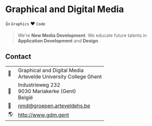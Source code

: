 Graphical and Digital Media 
===========================

:thumbsup: `Graphics` :heart: `Code`

> We're **New Media Development**. We educate future talents in **Application Development** and **Design**.

Contact
-------

|                    |                                                                   |
|--------------------|-------------------------------------------------------------------|
| :department_store: | Graphical and Digital Media<br>Artevelde University College Ghent |
| :office:           | Industrieweg 232<br>9030 Mariakerke (Gent)<br>België              |
| :e-mail:           | nmd@groepen.arteveldehs.be                                        |
| :earth_americas:   | http://www.gdm.gent                                               |
